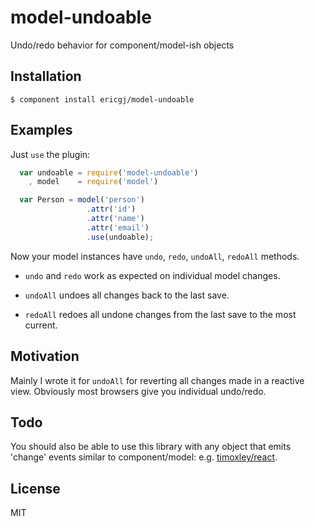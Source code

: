 
# model-undoable

  Undo/redo behavior for component/model-ish objects

## Installation

    $ component install ericgj/model-undoable

## Examples

Just `use` the plugin:

```javascript
  var undoable = require('model-undoable')
    , model    = require('model')

  var Person = model('person')
                 .attr('id')
                 .attr('name')
                 .attr('email')
                 .use(undoable);
```

Now your model instances have `undo`, `redo`, `undoAll`, `redoAll` methods.

  - `undo` and `redo` work as expected on individual model changes.

  - `undoAll` undoes all changes back to the last save. 

  - `redoAll` redoes all undone changes from the last save to the most current.


## Motivation

Mainly I wrote it for `undoAll` for reverting all changes made in a reactive 
view. Obviously most browsers give you individual undo/redo.

## Todo

You should also be able to use this library with any object that emits 
'change' events similar to component/model: e.g. [timoxley/react][react].


## License

  MIT


[react]: https://github.com/timoxley/react


